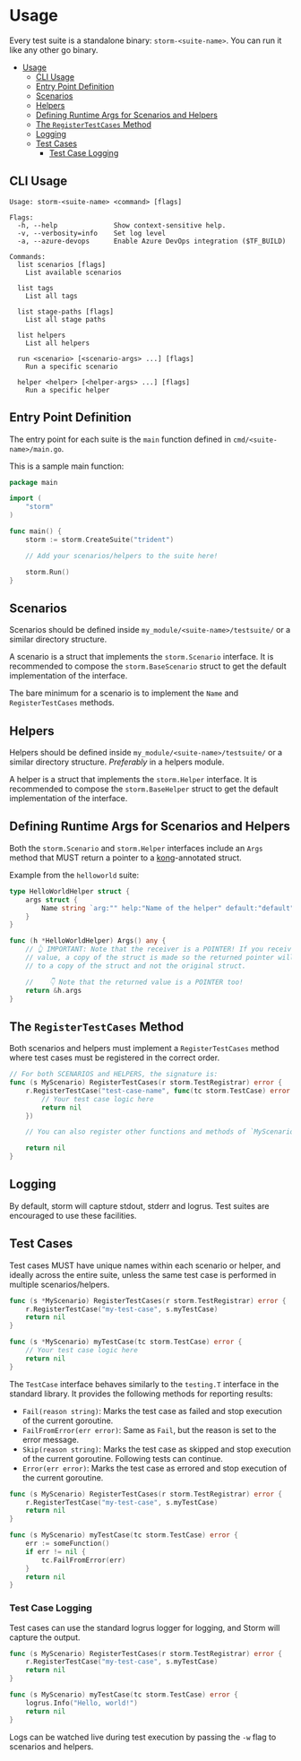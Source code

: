 # Usage

Every test suite is a standalone binary: `storm-<suite-name>`. You can run it
like any other go binary.

- [Usage](#usage)
  - [CLI Usage](#cli-usage)
  - [Entry Point Definition](#entry-point-definition)
  - [Scenarios](#scenarios)
  - [Helpers](#helpers)
  - [Defining Runtime Args for Scenarios and Helpers](#defining-runtime-args-for-scenarios-and-helpers)
  - [The `RegisterTestCases` Method](#the-registertestcases-method)
  - [Logging](#logging)
  - [Test Cases](#test-cases)
    - [Test Case Logging](#test-case-logging)


## CLI Usage

```text
Usage: storm-<suite-name> <command> [flags]

Flags:
  -h, --help              Show context-sensitive help.
  -v, --verbosity=info    Set log level
  -a, --azure-devops      Enable Azure DevOps integration ($TF_BUILD)

Commands:
  list scenarios [flags]
    List available scenarios

  list tags
    List all tags

  list stage-paths [flags]
    List all stage paths

  list helpers
    List all helpers

  run <scenario> [<scenario-args> ...] [flags]
    Run a specific scenario

  helper <helper> [<helper-args> ...] [flags]
    Run a specific helper
```

## Entry Point Definition

The entry point for each suite is the `main` function defined in `cmd/<suite-name>/main.go`.

This is a sample main function:

```go
package main

import (
    "storm"
)

func main() {
    storm := storm.CreateSuite("trident")

    // Add your scenarios/helpers to the suite here!

    storm.Run()
}
```

## Scenarios

Scenarios should be defined inside `my_module/<suite-name>/testsuite/` or a similar
directory structure.

A scenario is a struct that implements the `storm.Scenario` interface.
It is recommended to compose the `storm.BaseScenario` struct to get the default
implementation of the interface.

The bare minimum for a scenario is to implement the `Name` and 
`RegisterTestCases` methods.

## Helpers

Helpers should be defined inside `my_module/<suite-name>/testsuite/` or a similar
directory structure. *Preferably* in a helpers module.

A helper is a struct that implements the `storm.Helper` interface.
It is recommended to compose the `storm.BaseHelper` struct to get the default
implementation of the interface.

## Defining Runtime Args for Scenarios and Helpers

Both the `storm.Scenario` and `storm.Helper` interfaces include an `Args` method
that MUST return a pointer to a [kong](github.com/alecthomas/kong)-annotated struct.

Example from the `helloworld` suite:

```go
type HelloWorldHelper struct {
    args struct {
        Name string `arg:"" help:"Name of the helper" default:"default" required:""`
    }
}

func (h *HelloWorldHelper) Args() any {
    // 👆 IMPORTANT: Note that the receiver is a POINTER! If you receive by 
    // value, a copy of the struct is made so the returned pointer will point
    // to a copy of the struct and not the original struct.

    //    👇 Note that the returned value is a POINTER too!
    return &h.args
}
```

## The `RegisterTestCases` Method

Both scenarios and helpers must implement a `RegisterTestCases` method where
test cases must be registered in the correct order.

```go
// For both SCENARIOS and HELPERS, the signature is:
func (s MyScenario) RegisterTestCases(r storm.TestRegistrar) error {
    r.RegisterTestCase("test-case-name", func(tc storm.TestCase) error {
        // Your test case logic here
        return nil
    })

    // You can also register other functions and methods of `MyScenario` here!

    return nil
}
```

## Logging

By default, storm will capture stdout, stderr and logrus. Test suites are
encouraged to use these facilities.

## Test Cases

Test cases MUST have unique names within each scenario or helper, and ideally
across the entire suite, unless the same test case is performed in multiple
scenarios/helpers.

```go
func (s *MyScenario) RegisterTestCases(r storm.TestRegistrar) error {
    r.RegisterTestCase("my-test-case", s.myTestCase)
    return nil
}

func (s *MyScenario) myTestCase(tc storm.TestCase) error {
    // Your test case logic here
    return nil
}
```

The `TestCase` interface behaves similarly to the `testing.T` interface in the
standard library. It provides the following methods for reporting results:

- `Fail(reason string)`: Marks the test case as failed and stop execution of the
  current goroutine.
- `FailFromError(err error)`: Same as `Fail`, but the reason is set to the error
  message.
- `Skip(reason string)`: Marks the test case as skipped and stop execution of the
  current goroutine. Following tests can continue.
- `Error(err error)`: Marks the test case as errored and stop execution of the
  current goroutine.

```go
func (s MyScenario) RegisterTestCases(r storm.TestRegistrar) error {
    r.RegisterTestCase("my-test-case", s.myTestCase)
    return nil
}

func (s MyScenario) myTestCase(tc storm.TestCase) error {
    err := someFunction()
    if err != nil {
        tc.FailFromError(err)
    }
    return nil
}
```

### Test Case Logging

Test cases can use the standard logrus logger for logging, and Storm will capture
the output.

```go
func (s MyScenario) RegisterTestCases(r storm.TestRegistrar) error {
    r.RegisterTestCase("my-test-case", s.myTestCase)
    return nil
}

func (s MyScenario) myTestCase(tc storm.TestCase) error {
    logrus.Info("Hello, world!")
    return nil
}
```

Logs can be watched live during test execution by passing the `-w` flag to
scenarios and helpers.